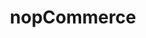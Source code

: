 ---
draft: false
title: nopCommerce
content:
  id: nopcommerce
  name: nopCommerce
  logo: /images/applications/e-commerce/nopcommerce/logo.png
  website: https://www.nopcommerce.com
  iframe_website: /website-iframe/applications/e-commerce/nopcommerce
  dashboardImage: /images/applications/e-commerce/nopcommerce/screenshot-1.png
  short_description: nopCommerce is the most popular ASP.NET shopping cart in the world based on Microsoft technologies. Free and open-source eCommerce platform.
  description: nopCommerce is the most popular ASP.NET shopping cart in the world based on Microsoft technologies. Free and open-source eCommerce platform.
  features:
    - title: Mobile commerce
      description: nopCommerce supports a mobile version of your website with a compelling, feature-rich and graphically pleasing storefront, and it provides means for retailers to immediately deliver relevant offers, promotions and products.
    - title: Multi-store
      description: A multi-store feature enables you to run more than one store from a single nopCommerce installation. This means you can host more than one frontend store on different domains and manage all admin operations from your single administration panel. You can create unique online stores for multiple brands, products, B2B, B2C, affiliates, co-branded stores and more.
    - title: SEO
      description: Search engine optimization is the process of increasing the visibility of a website in search results. Our search engine optimization tool helps you get higher search rankings, meaning more organic traffic going to your store.
    - title: Payment methods
      description: nopCommerce allows you to accept all major credit and debit cards. A store can be set to authorize only or auth-capture credit card modes. nopCommerce supports refund (and partial refund) and void functionality.
  screenshots:
    - /images/applications/e-commerce/nopcommerce/screenshot-1.png
    - /images/applications/e-commerce/nopcommerce/screenshot-2.png
---